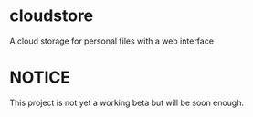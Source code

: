 # cloudstore
A cloud storage for personal files with a web interface

# NOTICE
This project is not yet a working beta but will be soon enough.
